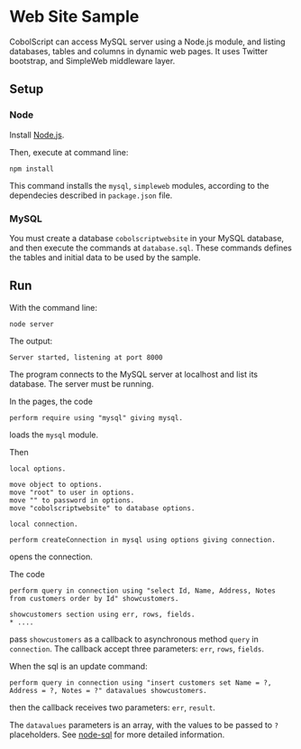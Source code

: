 # Web Site Sample

CobolScript can access MySQL server using a Node.js module, 
and listing databases, tables and columns in dynamic web pages. It uses Twitter bootstrap, and SimpleWeb middleware layer.

## Setup

### Node

Install [Node.js](http://nodejs.org).

Then, execute at command line:
```
npm install
```
This command installs the `mysql`, `simpleweb` modules, according to the dependecies described in `package.json` file.

### MySQL

You must create a database `cobolscriptwebsite` in your MySQL database, and then execute the commands at `database.sql`. These
commands defines the tables and initial data to be used by the sample.

## Run

With the command line:
```
node server
```

The output:
```
Server started, listening at port 8000
```

The program connects to the MySQL server at localhost and list its database. The server must be running.

In the pages, the code
```
perform require using "mysql" giving mysql.
```
loads the `mysql` module.

Then
```
local options.

move object to options.
move "root" to user in options.
move "" to password in options.
move "cobolscriptwebsite" to database options.

local connection.

perform createConnection in mysql using options giving connection.
```
opens the connection.

The code
```
perform query in connection using "select Id, Name, Address, Notes from customers order by Id" showcustomers.

showcustomers section using err, rows, fields.
* ....
```
pass `showcustomers` as a callback to asynchronous method `query` in `connection`. 
The callback accept three parameters: `err`, `rows`, `fields`.

When the sql is an update command:
```
perform query in connection using "insert customers set Name = ?, Address = ?, Notes = ?" datavalues showcustomers.
```
then the callback receives two parameters: `err`, `result`.

The `datavalues` parameters is an array, with the values to be passed to `?` placeholders.
See [node-sql](https://github.com/felixge/node-mysql) for more detailed information.

